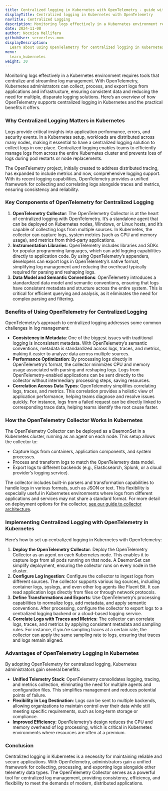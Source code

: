 ```yaml
---
title: Centralized logging in Kubernetes with OpenTelemetry - guide with examples
displayTitle: Centralized logging in Kubernetes with OpenTelemetry
navTitle: Centralized Logging
description: Monitoring logs effectively in a Kubernetes environment requires tools that centralize and streamline log management. 
date: 2024-11-08
author: Nocnica Mellifera
githubUser: serverless-mom
displayDescription: 
  Learn about using OpenTelemetry for centralized logging in Kubernetes
menu:
  learn_kubernetes
weight: 30
---
```

Monitoring logs effectively in a Kubernetes environment requires tools that centralize and streamline log management. With OpenTelemetry, Kubernetes administrators can collect, process, and export logs from applications and infrastructure, ensuring consistent data and reducing the need for multiple, disparate logging solutions. Here’s an overview of how OpenTelemetry supports centralized logging in Kubernetes and the practical benefits it offers.

### Why Centralized Logging Matters in Kubernetes

Logs provide critical insights into application performance, errors, and security events. In a Kubernetes setup, workloads are distributed across many nodes, making it essential to have a centralized logging solution to collect logs in one place. Centralized logging enables teams to efficiently manage logs from across the entire Kubernetes cluster and prevents loss of logs during pod restarts or node replacements.

The OpenTelemetry project, initially created to address distributed tracing, has expanded to include metrics and now, comprehensive logging support. With its recent logging capabilities, OpenTelemetry provides a unified framework for collecting and correlating logs alongside traces and metrics, ensuring consistency and reliability.

### Key Components of OpenTelemetry for Centralized Logging

1. **OpenTelemetry Collector**: The OpenTelemetry Collector is at the heart of centralized logging with OpenTelemetry. It’s a standalone agent that can be deployed on Kubernetes nodes, Windows, or Linux hosts, and it’s capable of collecting logs from multiple sources. In Kubernetes, the collector can capture logs, system metrics (such as CPU and memory usage), and metrics from third-party applications.
2. **Instrumentation Libraries**: OpenTelemetry includes libraries and SDKs for popular programming languages, which can add logging capabilities directly to application code. By using OpenTelemetry’s appenders, developers can export logs in OpenTelemetry’s native format, simplifying log management and reducing the overhead typically required for parsing and reshaping logs.
3. **Data Model and Semantic Conventions**: OpenTelemetry introduces a standardized data model and semantic conventions, ensuring that logs have consistent metadata and structure across the entire system. This is critical for efficient querying and analysis, as it eliminates the need for complex parsing and filtering.

### Benefits of Using OpenTelemetry for Centralized Logging

OpenTelemetry’s approach to centralized logging addresses some common challenges in log management:

- **Consistency in Metadata**: One of the biggest issues with traditional logging is inconsistent metadata. With OpenTelemetry’s semantic conventions, metadata is standardized across logs, traces, and metrics, making it easier to analyze data across multiple sources.
- **Performance Optimization**: By processing logs directly in OpenTelemetry’s format, the collector minimizes CPU and memory usage associated with parsing and reshaping logs. Logs from OpenTelemetry-enabled applications can be sent directly to the collector without intermediary processing steps, saving resources.
- **Correlation Across Data Types**: OpenTelemetry simplifies correlating logs, traces, and metrics. This correlation provides a holistic view of application performance, helping teams diagnose and resolve issues quickly. For instance, logs from a failed request can be directly linked to corresponding trace data, helping teams identify the root cause faster.

### How the OpenTelemetry Collector Works in Kubernetes

The OpenTelemetry Collector can be deployed as a DaemonSet in a Kubernetes cluster, running as an agent on each node. This setup allows the collector to:

- Capture logs from containers, application components, and system processes.
- Process and transform logs to match the OpenTelemetry data model.
- Export logs to different backends (e.g., Elasticsearch, Splunk, or a cloud provider’s logging service).

The collector includes built-in parsers and transformation capabilities to handle logs in various formats, such as JSON or text. This flexibility is especially useful in Kubernetes environments where logs from different applications and services may not share a standard format. For more detail on deployment options for the collector, [see our guide to collector architecture](/learn/opentelemetry/what-is-the-otel-collector/).

### Implementing Centralized Logging with OpenTelemetry in Kubernetes

Here’s how to set up centralized logging in Kubernetes with OpenTelemetry:

1. **Deploy the OpenTelemetry Collector**: Deploy the OpenTelemetry Collector as an agent on each Kubernetes node. This enables it to capture logs from all pods running on that node. A DaemonSet can simplify deployment, ensuring the collector runs on every node in the cluster.
2. **Configure Log Ingestion**: Configure the collector to ingest logs from different sources. The collector supports various log sources, including container logs, syslogs, and even other log agents like Fluent Bit. It can read application logs directly from files or through network protocols.
3. **Define Transformations and Exports**: Use OpenTelemetry’s processing capabilities to normalize logs, add metadata, and apply semantic conventions. After processing, configure the collector to export logs to a centralized logging backend or a cloud-based logging service.
4. **Correlate Logs with Traces and Metrics**: The collector can correlate logs, traces, and metrics by applying consistent metadata and sampling rules. For instance, if you’re sampling traces at a certain rate, the collector can apply the same sampling rate to logs, ensuring that traces and logs remain aligned.

### Advantages of OpenTelemetry Logging in Kubernetes

By adopting OpenTelemetry for centralized logging, Kubernetes administrators gain several benefits:

- **Unified Telemetry Stack**: OpenTelemetry consolidates logging, tracing, and metrics collection, eliminating the need for multiple agents and configuration files. This simplifies management and reduces potential points of failure.
- **Flexibility in Log Destination**: Logs can be sent to multiple backends, allowing organizations to maintain control over their data while still meeting specific requirements, such as long-term storage or compliance.
- **Improved Efficiency**: OpenTelemetry’s design reduces the CPU and memory overhead of log processing, which is critical in Kubernetes environments where resources are often at a premium.

### Conclusion

Centralized logging in Kubernetes is a necessity for maintaining reliable and secure applications. With OpenTelemetry, administrators gain a unified framework for collecting, processing, and exporting logs alongside other telemetry data types. The OpenTelemetry Collector serves as a powerful tool for centralized log management, providing consistency, efficiency, and flexibility to meet the demands of modern, distributed applications.
